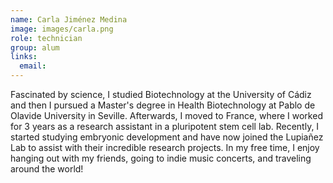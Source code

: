 ```yaml
---
name: Carla Jiménez Medina
image: images/carla.png
role: technician
group: alum
links:
  email:
---
```

Fascinated by science, I studied Biotechnology at the University of Cádiz and then I pursued a Master's degree in Health Biotechnology at Pablo de Olavide University in Seville. Afterwards, I moved to France, where I worked for 3 years as a research assistant in a pluripotent stem cell lab. Recently, I started studying embryonic development and have now joined the Lupiañez Lab to assist with their incredible research projects.
In my free time, I enjoy hanging out with my friends, going to indie music concerts, and traveling around the world!

